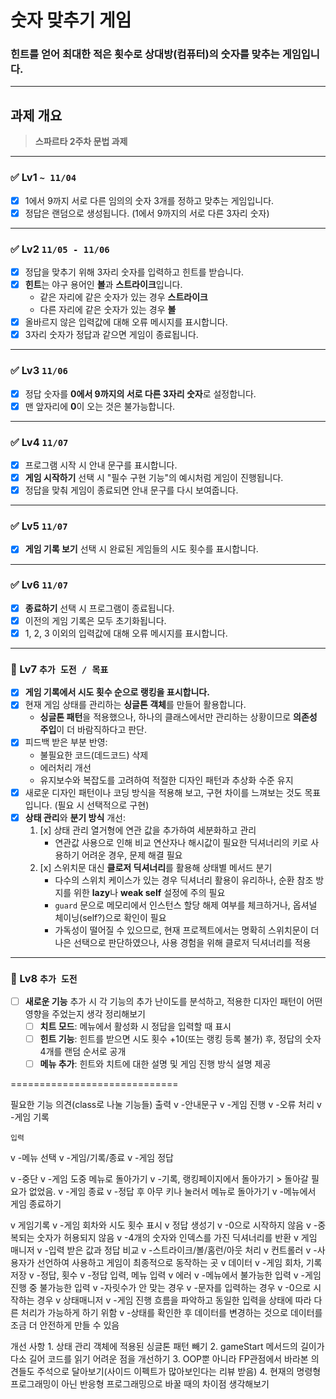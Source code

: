 # 숫자 맞추기 게임

### **힌트를 얻어 최대한 적은 횟수로 상대방(컴퓨터)의 숫자를 맞추는 게임입니다.**

---

## 과제 개요
> **스파르타 2주차 문법 과제**

---

### ✅ Lv1 `~ 11/04`
- [x] 1에서 9까지 서로 다른 임의의 숫자 3개를 정하고 맞추는 게임입니다.
- [x] 정답은 랜덤으로 생성됩니다. (1에서 9까지의 서로 다른 3자리 숫자)

---

### ✅ Lv2 `11/05 - 11/06`
- [x] 정답을 맞추기 위해 3자리 숫자를 입력하고 힌트를 받습니다.
- [x] **힌트**는 야구 용어인 **볼**과 **스트라이크**입니다.
  - 같은 자리에 같은 숫자가 있는 경우 **스트라이크**  
  - 다른 자리에 같은 숫자가 있는 경우 **볼**
- [x] 올바르지 않은 입력값에 대해 오류 메시지를 표시합니다.
- [x] 3자리 숫자가 정답과 같으면 게임이 종료됩니다.

---

### ✅ Lv3 `11/06`
- [x] 정답 숫자를 **0에서 9까지의 서로 다른 3자리 숫자**로 설정합니다.
- [x] 맨 앞자리에 **0**이 오는 것은 불가능합니다.

---

### ✅ Lv4 `11/07`
- [x] 프로그램 시작 시 안내 문구를 표시합니다.
- [x] **게임 시작하기** 선택 시 "필수 구현 기능"의 예시처럼 게임이 진행됩니다.
- [x] 정답을 맞춰 게임이 종료되면 안내 문구를 다시 보여줍니다.

---

### ✅ Lv5 `11/07`
- [x] **게임 기록 보기** 선택 시 완료된 게임들의 시도 횟수를 표시합니다.

---

### ✅ Lv6 `11/07`
- [x] **종료하기** 선택 시 프로그램이 종료됩니다.
- [x] 이전의 게임 기록은 모두 초기화됩니다.
- [x] 1, 2, 3 이외의 입력값에 대해 오류 메시지를 표시합니다.

---

### 🎯 Lv7 `추가 도전 / 목표`
- [x] **게임 기록에서 시도 횟수 순으로 랭킹을 표시합니다.**
- [x] 현재 게임 상태를 관리하는 **싱글톤 객체**를 만들어 활용합니다.
  - **싱글톤 패턴**을 적용했으나, 하나의 클래스에서만 관리하는 상황이므로 **의존성 주입**이 더 바람직하다고 판단.
- [x] 피드백 받은 부분 반영:
  - 불필요한 코드(데드코드) 삭제
  - 에러처리 개선
  - 유지보수와 복잡도를 고려하여 적절한 디자인 패턴과 추상화 수준 유지
- [x] 새로운 디자인 패턴이나 코딩 방식을 적용해 보고, 구현 차이를 느껴보는 것도 목표입니다. (필요 시 선택적으로 구현)
- [x] **상태 관리**와 **분기 방식** 개선:
  1. [x] 상태 관리 열거형에 연관 값을 추가하여 세분화하고 관리
     - 연관값 사용으로 인해 비교 연산자나 해시값이 필요한 딕셔너리의 키로 사용하기 어려운 경우, 문제 해결 필요
  2. [x] 스위치문 대신 **클로저 딕셔너리**를 활용해 상태별 메서드 분기
     - 다수의 스위치 케이스가 있는 경우 딕셔너리 활용이 유리하나, 순환 참조 방지를 위한 **lazy**나 **weak self** 설정에 주의 필요
     - `guard` 문으로 메모리에서 인스턴스 할당 해제 여부를 체크하거나, 옵셔널 체이닝(self?)으로 확인이 필요
     -  가독성이 떨어질 수 있으므로, 현재 프로젝트에서는 명확히 스위치문이 더 나은 선택으로 판단하였으나, 사용 경험을 위해 클로저 딕셔너리를 적용

---

### 🚀 Lv8 `추가 도전`
- [ ] **새로운 기능** 추가 시 각 기능의 추가 난이도를 분석하고, 적용한 디자인 패턴이 어떤 영향을 주었는지 생각 정리해보기
  - [ ] **치트 모드**: 메뉴에서 활성화 시 정답을 입력할 때 표시
  - [ ] **힌트 기능**: 힌트를 받으면 시도 횟수 +10(또는 랭킹 등록 불가) 후, 정답의 숫자 4개를 랜덤 순서로 공개
  - [ ] **메뉴 추가**: 힌트와 치트에 대한 설명 및 게임 진행 방식 설명 제공

=============================

필요한 기능 의견(class로 나눌 기능들)
    출력
v        -안내문구
v        -게임 진행
v        -오류 처리
v        -게임 기록
        
    입력
v        -메뉴 선택
v            -게임/기록/종료
v        -게임 정답
        
v        -중단
v            -게임 도중 메뉴로 돌아가기
v            -기록, 랭킹페이지에서 돌아가기 > 돌아갈 필요가 없었음.
v        -게임 종료
v            -정답 후 아무 키나 눌러서 메뉴로 돌아가기
v            -메뉴에서 게임 종료하기
            
v    게임기록
v        -게임 회차와 시도 횟수 표시
v    정답 생성기
v        -0으로 시작하지 않음
v        -중복되는 숫자가 허용되지 않음
v        -4개의 숫자와 인덱스를 가진 딕셔너리를 반환
v    게임 매니저
v        -입력 받은 값과 정답 비교
v        -스트라이크/볼/홈런/아웃 처리
v    컨트롤러
v        -사용자가 선언하여 사용하고 게임이 최종적으로 동작하는 곳
v    데이터
v        -게임 회차, 기록 저장
v        -정답, 횟수
v        -정답 입력, 메뉴 입력
v    에러
v        -메뉴에서 불가능한 입력
v        -게임 진행 중 불가능한 입력
v            -자릿수가 안 맞는 경우
v            -문자를 입력하는 경우
v            -0으로 시작하는 경우
v    상태매니저
v        -게임 진행 흐름을 파악하고 동일한 입력을 상태에 따라 다른 처리가 가능하게 하기 위함
v        -상태를 확인한 후 데이터를 변경하는 것으로 데이터를 조금 더 안전하게 만들 수 있음

개선 사항
    1. 상태 관리 객체에 적용된 싱글톤 패턴 빼기
    2. gameStart 메서드의 길이가 다소 길어 코드를 읽기 어려운 점을 개선하기
    3. OOP뿐 아니라 FP관점에서 바라본 의견들도 주석으로 달아보기(사이드 이펙트가 많아보인다는 리뷰 받음)
    4. 현재의 명령형 프로그래밍이 아닌 반응형 프로그래밍으로 바꿀 때의 차이점 생각해보기
    
        
    


